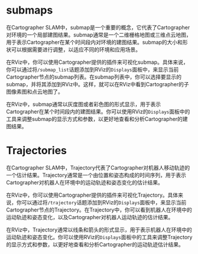 # submaps
在Cartographer SLAM中，submap是一个重要的概念，它代表了Cartographer对环境的一个局部建图结果。submap通常是一个二维栅格地图或三维点云地图，用于表示Cartographer在某个时间段内对环境的建图结果。submap的大小和形状可以根据需要进行调整，以适应不同的环境和应用场景。

在RViz中，你可以使用Cartographer提供的插件来可视化submap。具体来说，你可以通过将`/submap_list`话题添加到RViz的`Displays`面板中，来显示当前Cartographer节点的submap列表。在submap列表中，你可以选择要显示的submap，并将其添加到RViz中。这样，就可以在RViz中看到Cartographer的子图像素图和点云地图了。

在RViz中，submap通常以灰度图或者彩色图的形式显示，用于表示Cartographer在某个时间段内的建图结果。你可以使用RViz的`Displays`面板中的工具来调整submap的显示方式和参数，以更好地查看和分析Cartographer的建图结果。

# Trajectories
在Cartographer SLAM中，Trajectory代表了Cartographer对机器人移动轨迹的一个估计结果。Trajectory通常是一个由位置和姿态构成的时间序列，用于表示Cartographer对机器人在环境中的运动轨迹和姿态变化的估计结果。

在RViz中，你可以使用Cartographer提供的插件来可视化Trajectory。具体来说，你可以通过将`/trajectory`话题添加到RViz的`Displays`面板中，来显示当前Cartographer节点的Trajectory。在Trajectory中，你可以看到机器人在环境中的运动轨迹和姿态变化，以及Cartographer对机器人运动轨迹的估计结果。

在RViz中，Trajectory通常以线条和箭头的形式显示，用于表示机器人在环境中的运动轨迹和姿态变化。你可以使用RViz的`Displays`面板中的工具来调整Trajectory的显示方式和参数，以更好地查看和分析Cartographer的运动轨迹估计结果。


